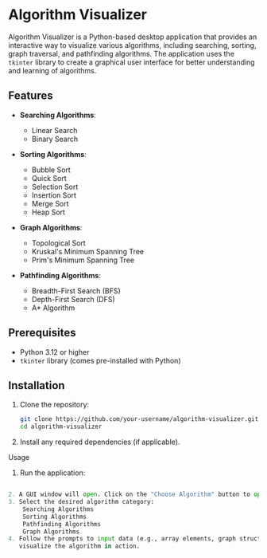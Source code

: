 # Algorithm Visualizer

Algorithm Visualizer is a Python-based desktop application that provides an interactive way to visualize various algorithms, including searching, sorting, graph traversal, and pathfinding algorithms. The application uses the `tkinter` library to create a graphical user interface for better understanding and learning of algorithms.

## Features

- **Searching Algorithms**:
  - Linear Search
  - Binary Search

- **Sorting Algorithms**:
  - Bubble Sort
  - Quick Sort
  - Selection Sort
  - Insertion Sort
  - Merge Sort
  - Heap Sort

- **Graph Algorithms**:
  - Topological Sort
  - Kruskal's Minimum Spanning Tree
  - Prim's Minimum Spanning Tree

- **Pathfinding Algorithms**:
  - Breadth-First Search (BFS)
  - Depth-First Search (DFS)
  - A* Algorithm

## Prerequisites

- Python 3.12 or higher
- `tkinter` library (comes pre-installed with Python)

## Installation

1. Clone the repository:
   ```sh
   git clone https://github.com/your-username/algorithm-visualizer.git
   cd algorithm-visualizer

2. Install any required dependencies (if applicable).

Usage
1. Run the application:

```python main.py

2. A GUI window will open. Click on the "Choose Algorithm" button to open the menu.
3. Select the desired algorithm category:
    Searching Algorithms
    Sorting Algorithms
    Pathfinding Algorithms
    Graph Algorithms
4. Follow the prompts to input data (e.g., array elements, graph structure, etc.) and 
   visualize the algorithm in action.